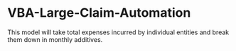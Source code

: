 # VBA-Large-Claim-Automation
This model will take total expenses incurred by individual entities and break them down in monthly additives.
